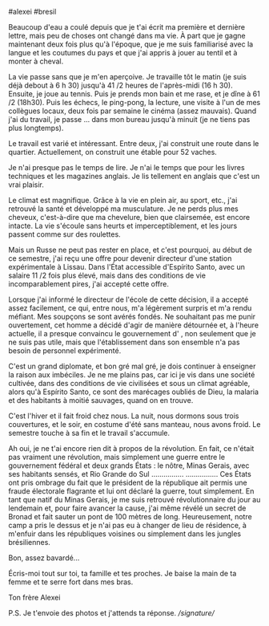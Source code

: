 #alexei
#bresil

Beaucoup d'eau a coulé depuis que je t'ai écrit ma première et dernière lettre, mais peu de choses ont changé dans ma vie. À part que je gagne maintenant deux fois plus qu'à l'époque, que je me suis familiarisé avec la langue et les coutumes du pays et que j'ai appris à jouer au tentil et à monter à cheval.

La vie passe sans que je m'en aperçoive. Je travaille tôt le matin (je suis déjà debout à 6 h 30) jusqu'à 41 /2 heures de l'après-midi (16 h 30). Ensuite, je joue au tennis. Puis je prends mon bain et me rase, et je dîne à 61 /2 (18h30). Puis les échecs, le ping-pong, la lecture, une visite à l'un de mes collègues locaux, deux fois par semaine le cinéma (assez mauvais). Quand j'ai du travail, je passe ... dans mon bureau jusqu'à minuit (je ne tiens pas plus longtemps).

Le travail est varié et intéressant. Entre deux, j'ai construit une route dans le quartier. Actuellement, on construit une étable pour 52 vaches.

Je n'ai presque pas le temps de lire. Je n'ai le temps que pour les livres techniques et les magazines anglais. Je lis tellement en anglais que c'est un vrai plaisir.

Le climat est magnifique. Grâce à la vie en plein air, au sport, etc., j'ai retrouvé la santé et développé ma musculature. Je ne perds plus mes cheveux, c'est-à-dire que ma chevelure, bien que clairsemée, est encore intacte. La vie s'écoule sans heurts et imperceptiblement, et les jours passent comme sur des roulettes.

Mais un Russe ne peut pas rester en place, et c'est pourquoi, au début de ce semestre, j'ai reçu une offre pour devenir directeur d'une station expérimentale à Lissau. Dans l'État accessible d'Espírito Santo, avec un salaire 11 /2 fois plus élevé, mais dans des conditions de vie incomparablement pires, j'ai accepté cette offre.

Lorsque j'ai informé le directeur de l'école de cette décision, il a accepté assez facilement, ce qui, entre nous, m'a légèrement surpris et m'a rendu méfiant. Mes soupçons se sont avérés fondés. Ne souhaitant pas me punir ouvertement, cet homme a décidé d'agir de manière détournée et, à l'heure actuelle, il a presque convaincu le gouvernement d' , non seulement que je ne suis pas utile, mais que l'établissement dans son ensemble n'a pas besoin de personnel expérimenté.

C'est un grand diplomate, et bon gré mal gré, je dois continuer à enseigner la raison aux imbéciles. Je ne me plains pas, car ici je vis dans une société cultivée, dans des conditions de vie civilisées et sous un climat agréable, alors qu'à Espírito Santo, ce sont des marécages oubliés de Dieu, la malaria et des habitants à moitié sauvages, quand on en trouve.

C'est l'hiver et il fait froid chez nous. La nuit, nous dormons sous trois couvertures, et le soir, en costume d'été sans manteau, nous avons froid. Le semestre touche à sa fin et le travail s'accumule.

Ah oui, je ne t'ai encore rien dit à propos de la révolution. En fait, ce n'était pas vraiment une révolution, mais simplement une guerre entre le gouvernement fédéral et deux grands États : le nôtre, Minas Gerais, avec ses habitants sensés, et Rio Grande do Sul ……………. ……………. Ces États ont pris ombrage du fait que le président de la république ait permis une fraude électorale flagrante et lui ont déclaré la guerre, tout simplement. En tant que natif du Minas Gerais, je me suis retrouvé révolutionnaire du jour au lendemain et, pour faire avancer la cause, j'ai même révélé un secret de Bronad et fait sauter un pont de 100 mètres de long. Heureusement, notre camp a pris le dessus et je n'ai pas eu à changer de lieu de résidence, à m'enfuir dans les républiques voisines ou simplement dans les jungles brésiliennes.

Bon, assez bavardé...

Écris-moi tout sur toi, ta famille et tes proches. Je baise la main de ta femme et te serre fort dans mes bras.

Ton frère Alexei

P.S. Je t'envoie des photos et j'attends ta réponse. _/signature/_